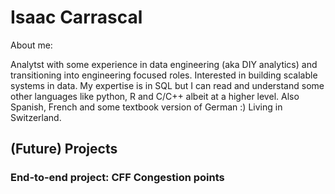 # Isaac Carrascal


About me:

Analytst with some experience in data engineering (aka DIY analytics) and transitioning into engineering focused roles. Interested in building scalable systems in data. 
My expertise is in SQL but I can read and understand some other languages like python, R and C/C++ albeit at a higher level. 
Also Spanish, French and some textbook version of German :) 
Living in Switzerland.


## (Future) Projects

### End-to-end project: CFF Congestion points 


